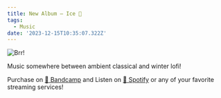 ```yaml
---
title: New Album — Ice 🧊
tags:
  - Music
date: '2023-12-15T10:35:07.322Z'
---
```


![Brr!](http://res.cloudinary.com/cpadilla/image/upload/v1702152532/chrisdpadilla/albums/kaaujeftajggbj1syz29.jpg)

Music somewhere between ambient classical and winter lofi!

Purchase on [🤘 Bandcamp](https://letsgochris.bandcamp.com/album/ice) and Listen on [🙉 Spotify](https://open.spotify.com/album/18LcJLrmBcc5uHT7KbttgX) or any of your favorite streaming services!
